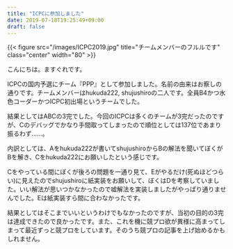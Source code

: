 ```yaml
---
title: "ICPCに参加しました"
date: 2019-07-18T19:25:49+09:00
draft: false
---
```


{{< figure src="/images/ICPC2019.jpg" title="チームメンバーのフルルです" class="center" width="80" >}}

こんにちは。ますぐれです。

ICPCの国内予選にチーム『PPP』として参加しました。名前の由来はお察しの通りです。チームメンバーはhukuda222, shujushiroの二人です。全員B4かつ水色コーダーかつICPC初出場というチームでした。

結果としてはABCの3完でした。今回のICPCは多くのチームが3完だったのですが、Cのデバッグでかなり手間取ってしまったので順位としては137位であまり振るわず……。

内訳としては、Aをhukuda222が書いてshujushiroからBの解法を聞いてぼくがBを解き、Cをhukuda222にお願いしたという感じです。

Cをやっている間にぼくが後ろの問題を一通り見て、Eがやるだけ(死ぬほどつらい)に見えたのでshujushiroに紙実装をお願いして、ぼくはDを考察していました。いい解法が思いつかなかったので嘘解法を実装しましたがやっぱり通りませんでした。Eは紙実装すら間に合わなかったです。

結果としてはそこまでいいというわけでもなかったのですが、当初の目的の3完は達成できたので良かったです。また、これを機に競プロ欲が異様に高まってしまって最近ずっと競プロをしています。そのうち競プロの記事を上げ始めるかもしれません。
